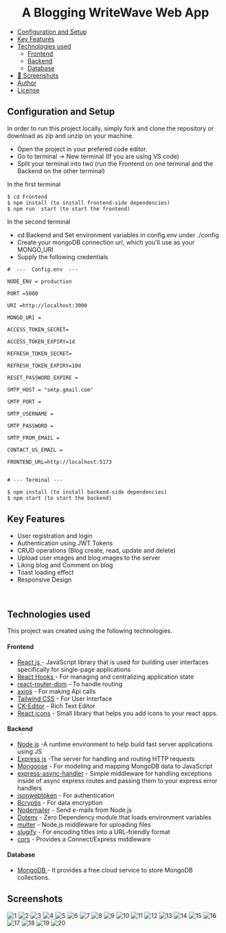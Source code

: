 <H1 align ="center" > A Blogging WriteWave Web App  </h1>

  * [Configuration and Setup](#configuration-and-setup)
  * [Key Features](#key-features)
  * [Technologies used](#technologies-used)
      - [Frontend](#frontend)
      - [Backend](#backend)
      - [Database](#database)
  * [📸 Screenshots](#screenshots)
  * [Author](#author)
  * [License](#license)


## Configuration and Setup

In order to run this project locally, simply fork and clone the repository or download as zip and unzip on your machine.

- Open the project in your prefered code editor.
- Go to terminal -> New terminal (If you are using VS code)
- Split your terminal into two (run the Frontend on one terminal and the Backend on the other terminal)

In the first terminal

```
$ cd Frontend
$ npm install (to install frontend-side dependencies)
$ npm run  start (to start the frontend)
```

In the second terminal

- cd Backend and Set environment variables in config.env under ./config
- Create your mongoDB connection url, which you'll use as your MONGO_URI
- Supply the following credentials

```
#  ---  Config.env  ---

NODE_ENV = production

PORT =5000

URI =http://localhost:3000

MONGO_URI =

ACCESS_TOKEN_SECRET=

ACCESS_TOKEN_EXPIRY=1d

REFRESH_TOKEN_SECRET=

REFRESH_TOKEN_EXPIRY=10d

RESET_PASSWORD_EXPIRE =  

SMTP_HOST = "smtp.gmail.com"

SMTP_PORT = 

SMTP_USERNAME = 

SMTP_PASSWORD =

SMTP_FROM_EMAIL = 

CONTACT_US_EMAIL =

FRONTEND_URL=http://localhost:5173


```


```
# --- Terminal ---

$ npm install (to install backend-side dependencies)
$ npm start (to start the backend)
```

##  Key Features

- User registration and login
- Authentication using JWT Tokens
- CRUD operations (Blog create, read, update and delete)
- Upload user ımages and blog ımages  to the server
- Liking  blog and Comment on blog
- Toast loading effect
- Responsive Design

<br/>

##  Technologies used

This project was created using the following technologies.

####  Frontend 

- [React js ](https://www.npmjs.com/package/react) - JavaScript library that is used for building user interfaces specifically for single-page applications
- [React Hooks  ](https://reactjs.org/docs/hooks-intro.html) - For managing and centralizing application state
- [react-router-dom](https://www.npmjs.com/package/react-router-dom) - To handle routing
- [axios](https://www.npmjs.com/package/axios) - For making Api calls
- [Tailwind CSS](https://developer.mozilla.org/en-US/docs/Web/CSS) - For User Interface
- [CK-Editor](https://ckeditor.com/docs/ckeditor5/latest/builds/guides/integration/frameworks/react.html) - Rich Text Editor 
- [React icons](https://react-icons.github.io/react-icons/) -
 Small library that helps you add icons  to your react apps.

####  Backend 

- [Node js](https://nodejs.org/en/) -A runtime environment to help build fast server applications using JS
- [Express js](https://www.npmjs.com/package/express) -The server for handling and routing HTTP requests
- [Mongoose](https://mongoosejs.com/) - For modeling and mapping MongoDB data to JavaScript
- [express-async-handler](https://www.npmjs.com/package/express-async-handler) - Simple middleware for handling exceptions inside of async express routes and passing them to your express error handlers 
- [jsonwebtoken](https://www.npmjs.com/package/jsonwebtoken) - For authentication
- [Bcryptjs](https://www.npmjs.com/package/bcryptjs) - For data encryption
- [Nodemailer](https://nodemailer.com/about/) - Send e-mails from Node.js
- [Dotenv](https://www.npmjs.com/package/dotenv) - Zero Dependency module that loads environment variables
- [multer](https://www.npmjs.com/package/multer) - Node.js middleware for uploading files 
- [slugify](https://www.npmjs.com/package/slugify) - For encoding titles into a URL-friendly format
- [cors](https://www.npmjs.com/package/cors) - Provides a Connect/Express middleware


####  Database 

 - [MongoDB ](https://www.mongodb.com/) - It provides a free cloud service to store MongoDB collections.
 
 ##  Screenshots 
 
![1](https://github.com/PrinceInScripts/Blog-App/assets/124567410/e48235b7-b08d-4b7d-a27b-c2e0bc3bb730)
![2](https://github.com/PrinceInScripts/Blog-App/assets/124567410/7796d939-5447-458e-95f0-914f2847a883)
![3](https://github.com/PrinceInScripts/Blog-App/assets/124567410/05008552-d641-44b3-ae38-f4c0987ea5e7)
![4](https://github.com/PrinceInScripts/Blog-App/assets/124567410/e8fbfaec-eb69-4c1f-a76d-3b9b51229bb0)
![5](https://github.com/PrinceInScripts/Blog-App/assets/124567410/6c199423-3bae-4031-b77b-67ace93dcd70)
![6](https://github.com/PrinceInScripts/Blog-App/assets/124567410/3fb4e5ed-ced5-4af2-81d9-497e7d933c27)
![7](https://github.com/PrinceInScripts/Blog-App/assets/124567410/f5b61c2a-7b8a-482e-929c-99b99cd0aa41)
![8](https://github.com/PrinceInScripts/Blog-App/assets/124567410/6fe66d3b-31a3-4ed0-9c47-9a0973b36a9c)
![9](https://github.com/PrinceInScripts/Blog-App/assets/124567410/86ed789d-5455-4c7c-810d-f1e01202b761)
![10](https://github.com/PrinceInScripts/Blog-App/assets/124567410/3f4aa329-9442-4950-928c-450870470120)
![11](https://github.com/PrinceInScripts/Blog-App/assets/124567410/ca9c6a1a-e7ac-4d39-bf9c-05f2c1e1dd6f)
![12](https://github.com/PrinceInScripts/Blog-App/assets/124567410/9384dca3-952f-440f-95e4-8f87987b58e0)
![13](https://github.com/PrinceInScripts/Blog-App/assets/124567410/40116980-f610-4045-b34c-4c7ec2b7c7c6)
![14](https://github.com/PrinceInScripts/Blog-App/assets/124567410/03c125ba-73ad-4694-be11-32b9ad442121)
![15](https://github.com/PrinceInScripts/Blog-App/assets/124567410/48f3dfbe-142e-4a93-a89f-362ad64cd21c)
![16](https://github.com/PrinceInScripts/Blog-App/assets/124567410/33da439e-7c6f-4b64-8a66-d4613ffb8be8)
![17](https://github.com/PrinceInScripts/Blog-App/assets/124567410/6c72f9ea-cc57-49b4-bce2-5caba50a583f)
![18](https://github.com/PrinceInScripts/Blog-App/assets/124567410/45b75924-4075-47fc-a1e6-cd0b9e3d7f4a)
![19](https://github.com/PrinceInScripts/Blog-App/assets/124567410/33cfe765-8c1b-4ab4-81b2-887f7891cd90)
![20](https://github.com/PrinceInScripts/Blog-App/assets/124567410/3b6cffa9-d84e-418a-bcc2-7fd1442d5b5e)